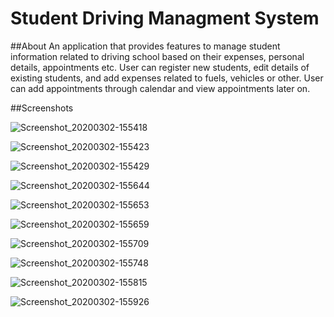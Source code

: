 # Student Driving Managment System
 
##About
An application that provides features to manage student information related to driving school based on their expenses, personal details, appointments etc. User can register new students, edit details of existing students, and add expenses related to fuels, vehicles or other. User can add appointments through calendar and view appointments later on.

##Screenshots

![Screenshot_20200302-155418](https://user-images.githubusercontent.com/51267704/89549363-a57a5680-d821-11ea-9e2d-a43fa995142d.png)

![Screenshot_20200302-155423](https://user-images.githubusercontent.com/51267704/89549387-ac08ce00-d821-11ea-85ae-3f592a81692a.png)

![Screenshot_20200302-155429](https://user-images.githubusercontent.com/51267704/89549392-ad39fb00-d821-11ea-9e5e-5e97808b54d3.png)

![Screenshot_20200302-155644](https://user-images.githubusercontent.com/51267704/89549397-af9c5500-d821-11ea-93fd-da90d58cc376.png)

![Screenshot_20200302-155653](https://user-images.githubusercontent.com/51267704/89549401-b0cd8200-d821-11ea-81e9-37048241d8ce.png)

![Screenshot_20200302-155659](https://user-images.githubusercontent.com/51267704/89549405-b1661880-d821-11ea-9e8f-9d2a3ac6b75f.png)

![Screenshot_20200302-155709](https://user-images.githubusercontent.com/51267704/89549410-b2974580-d821-11ea-913d-ea4beeb59514.png)

![Screenshot_20200302-155748](https://user-images.githubusercontent.com/51267704/89549415-b4f99f80-d821-11ea-8b05-a7bbfb73f86a.png)

![Screenshot_20200302-155815](https://user-images.githubusercontent.com/51267704/89549418-b62acc80-d821-11ea-93e6-0c00aa863714.png)

![Screenshot_20200302-155926](https://user-images.githubusercontent.com/51267704/89549419-b75bf980-d821-11ea-99a7-b4243c45c4c2.png)

